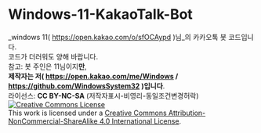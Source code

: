 # Windows-11-KakaoTalk-Bot
 _windows 11( https://open.kakao.com/o/sfOCAypd )님_의 카카오톡 봇 코드입니다.  
 코드가 더러워도 양해 바랍니다.  
 참고: 봇 주인은 11님이지**만**,  
 **제작자는 저( https://open.kakao.com/me/Windows / https://github.com/WindowsSystem32 )입니다**.  
 라이선스: **CC BY-NC-SA** (저작자표시-비영리-동일조건변경허락)  
 <a rel="license" href="http://creativecommons.org/licenses/by-nc-sa/4.0/"><img alt="Creative Commons License" style="border-width:0" src="https://i.creativecommons.org/l/by-nc-sa/4.0/88x31.png" /></a><br />This work is licensed under a <a rel="license" href="http://creativecommons.org/licenses/by-nc-sa/4.0/">Creative Commons Attribution-NonCommercial-ShareAlike 4.0 International License</a>.